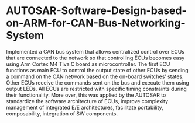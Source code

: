 # AUTOSAR-Software-Design-based-on-ARM-for-CAN-Bus-Networking-System
Implemented a CAN bus system that allows centralized control over ECUs that are connected to the network so that controlling ECUs becomes easy using Arm Cortex M4 Tiva C  board as microcontroller. The first ECU functions as main ECU to control the output state of other ECUs by sending a command on the CAN network based on the on-board switches’ states. Other ECUs receive the commands sent on the bus and execute them using output LEDs. All ECUs are restricted with specific timing constraints during their functionality. More over, this was applied by the AUTOSAR to standardize the software architecture of ECUs, improve complexity management of integrated E/E architectures,  facilitate portability, composability, integration of SW components.
